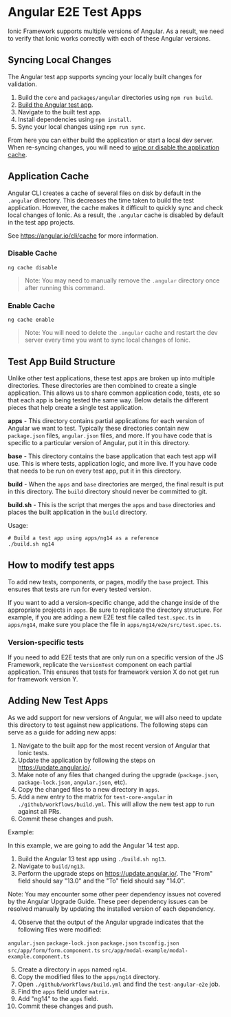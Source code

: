 # Angular E2E Test Apps

Ionic Framework supports multiple versions of Angular. As a result, we need to verify that Ionic works correctly with each of these Angular versions.

## Syncing Local Changes

The Angular test app supports syncing your locally built changes for validation.

1. Build the `core` and `packages/angular` directories using `npm run build`.
2. [Build the Angular test app](#test-app-build-structure).
3. Navigate to the built test app.
4. Install dependencies using `npm install`.
5. Sync your local changes using `npm run sync`.

From here you can either build the application or start a local dev server. When re-syncing changes, you will need to [wipe or disable the application cache](#application-cache).

## Application Cache

Angular CLI creates a cache of several files on disk by default in the `.angular` directory. This decreases the time taken to build the test application. However, the cache makes it difficult to quickly sync and check local changes of Ionic. As a result, the `.angular` cache is disabled by default in the test app projects.

See https://angular.io/cli/cache for more information.

### Disable Cache

```
ng cache disable
```

> Note: You may need to manually remove the `.angular` directory once after running this command.

### Enable Cache

```
ng cache enable
```

> Note: You will need to delete the `.angular` cache and restart the dev server every time you want to sync local changes of Ionic.

## Test App Build Structure

Unlike other test applications, these test apps are broken up into multiple directories. These directories are then combined to create a single application. This allows us to share common application code, tests, etc so that each app is being tested the same way. Below details the different pieces that help create a single test application.

**apps** - This directory contains partial applications for each version of Angular we want to test. Typically these directories contain new `package.json` files, `angular.json` files, and more. If you have code that is specific to a particular version of Angular, put it in this directory.

**base** - This directory contains the base application that each test app will use. This is where tests, application logic, and more live. If you have code that needs to be run on every test app, put it in this directory.

**build** - When the `apps` and `base` directories are merged, the final result is put in this directory. The `build` directory should never be committed to git.

**build.sh** - This is the script that merges the `apps` and `base` directories and places the built application in the `build` directory.

Usage:

```shell
# Build a test app using apps/ng14 as a reference
./build.sh ng14
```

## How to modify test apps

To add new tests, components, or pages, modify the `base` project. This ensures that tests are run for every tested version.

If you want to add a version-specific change, add the change inside of the appropriate projects in `apps`. Be sure to replicate the directory structure. For example, if you are adding a new E2E test file called `test.spec.ts` in `apps/ng14`, make sure you place the file in `apps/ng14/e2e/src/test.spec.ts`.

### Version-specific tests

If you need to add E2E tests that are only run on a specific version of the JS Framework, replicate the `VersionTest` component on each partial application. This ensures that tests for framework version X do not get run for framework version Y.

## Adding New Test Apps

As we add support for new versions of Angular, we will also need to update this directory to test against new applications. The following steps can serve as a guide for adding new apps:

1. Navigate to the built app for the most recent version of Angular that Ionic tests.
2. Update the application by following the steps on https://update.angular.io/.
3. Make note of any files that changed during the upgrade (`package.json`, `package-lock.json`, `angular.json`, etc).
4. Copy the changed files to a new directory in `apps`.
5. Add a new entry to the matrix for `test-core-angular` in `./github/workflows/build.yml`. This will allow the new test app to run against all PRs.
6. Commit these changes and push.

Example:

In this example, we are going to add the Angular 14 test app.

1. Build the Angular 13 test app using `./build.sh ng13`.
2. Navigate to `build/ng13`.
3. Perform the upgrade steps on https://update.angular.io/. The "From" field should say "13.0" and the "To" field should say "14.0".

Note: You may encounter some other peer dependency issues not covered by the Angular Upgrade Guide. These peer dependency issues can be resolved manually by updating the installed version of each dependency.

4. Observe that the output of the Angular upgrade indicates that the following files were modified:

`angular.json`
`package-lock.json`
`package.json`
`tsconfig.json`
`src/app/form/form.component.ts`
`src/app/modal-example/modal-example.component.ts`

5. Create a directory in `apps` named `ng14`.
6. Copy the modified files to the `apps/ng14` directory.
7. Open `./github/workflows/build.yml` and find the `test-angular-e2e` job.
8. Find the `apps` field under `matrix`.
9. Add "ng14" to the `apps` field.
10. Commit these changes and push.
